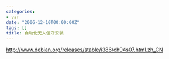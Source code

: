 ```yaml
---
categories:
- var
date: "2006-12-10T00:00:00Z"
tags: []
title: 自动化无人值守安装
---
```


<a href="http://www.debian.org/releases/stable/i386/ch04s07.html.zh_CN">http://www.debian.org/releases/stable/i386/ch04s07.html.zh_CN</a>
